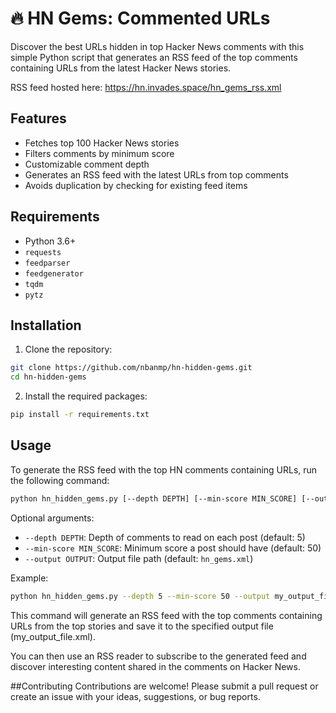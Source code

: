 # 🔥 HN Gems: Commented URLs

Discover the best URLs hidden in top Hacker News comments with this simple Python script that generates an RSS feed of the top comments containing URLs from the latest Hacker News stories.

RSS feed hosted here: https://hn.invades.space/hn_gems_rss.xml

## Features

- Fetches top 100 Hacker News stories
- Filters comments by minimum score
- Customizable comment depth
- Generates an RSS feed with the latest URLs from top comments
- Avoids duplication by checking for existing feed items

## Requirements

- Python 3.6+
- `requests`
- `feedparser`
- `feedgenerator`
- `tqdm`
- `pytz`

## Installation

1. Clone the repository:

```bash
git clone https://github.com/nbanmp/hn-hidden-gems.git
cd hn-hidden-gems
```

2. Install the required packages:

```bash
pip install -r requirements.txt
```

## Usage
To generate the RSS feed with the top HN comments containing URLs, run the following command:

```bash
python hn_hidden_gems.py [--depth DEPTH] [--min-score MIN_SCORE] [--output OUTPUT]
```

Optional arguments:

- `--depth DEPTH`: Depth of comments to read on each post (default: 5)
- `--min-score MIN_SCORE`: Minimum score a post should have (default: 50)
- `--output OUTPUT`: Output file path (default: `hn_gems.xml`)

Example:

```bash
python hn_hidden_gems.py --depth 5 --min-score 50 --output my_output_file.xml
```

This command will generate an RSS feed with the top comments containing URLs from the top stories and save it to the specified output file (my_output_file.xml).

You can then use an RSS reader to subscribe to the generated feed and discover interesting content shared in the comments on Hacker News.


##Contributing
Contributions are welcome! Please submit a pull request or create an issue with your ideas, suggestions, or bug reports.
